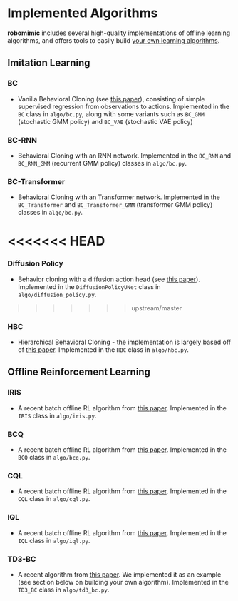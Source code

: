 # Implemented Algorithms

**robomimic** includes several high-quality implementations of offline learning algorithms, and offers tools to easily build [your own learning algorithms](../tutorials/custom_algorithms.html).
## Imitation Learning

### BC

- Vanilla Behavioral Cloning (see [this paper](https://papers.nips.cc/paper/1988/file/812b4ba287f5ee0bc9d43bbf5bbe87fb-Paper.pdf)), consisting of simple supervised regression from observations to actions. Implemented in the `BC` class in `algo/bc.py`, along with some variants such as `BC_GMM` (stochastic GMM policy) and `BC_VAE` (stochastic VAE policy)

### BC-RNN

- Behavioral Cloning with an RNN network. Implemented in the `BC_RNN` and `BC_RNN_GMM` (recurrent GMM policy) classes in `algo/bc.py`.

### BC-Transformer

- Behavioral Cloning with an Transformer network. Implemented in the `BC_Transformer` and `BC_Transformer_GMM` (transformer GMM policy) classes in `algo/bc.py`.

<<<<<<< HEAD
=======
### Diffusion Policy

- Behavior cloning with a diffusion action head (see [this paper](https://arxiv.org/pdf/2303.04137v5)). Implemented in the `DiffusionPolicyUNet` class in `algo/diffusion_policy.py`.

>>>>>>> upstream/master
### HBC

- Hierarchical Behavioral Cloning - the implementation is largely based off of [this paper](https://arxiv.org/abs/2003.06085). Implemented in the `HBC` class in `algo/hbc.py`.

## Offline Reinforcement Learning

### IRIS

- A recent batch offline RL algorithm from [this paper](https://arxiv.org/abs/1911.05321). Implemented in the `IRIS` class in `algo/iris.py`.

### BCQ

- A recent batch offline RL algorithm from [this paper](https://arxiv.org/abs/1812.02900). Implemented in the `BCQ` class in `algo/bcq.py`.

### CQL

- A recent batch offline RL algorithm from [this paper](https://arxiv.org/abs/2006.04779). Implemented in the `CQL` class in `algo/cql.py`.

### IQL

- A recent batch offline RL algorithm from [this paper](https://arxiv.org/abs/2110.06169). Implemented in the `IQL` class in `algo/iql.py`.

### TD3-BC

- A recent algorithm from [this paper](https://arxiv.org/abs/2106.06860). We implemented it as an example (see section below on building your own algorithm). Implemented in the `TD3_BC` class in `algo/td3_bc.py`.
